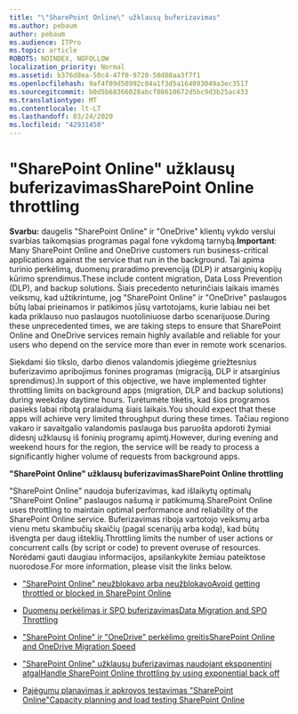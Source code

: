 ```yaml
---
title: "\"SharePoint Online\" užklausų buferizavimas"
ms.author: pebaum
author: pebaum
ms.audience: ITPro
ms.topic: article
ROBOTS: NOINDEX, NOFOLLOW
localization_priority: Normal
ms.assetid: b376d8ea-50c4-47f0-9720-50d80aa3f7f1
ms.openlocfilehash: 9af4f09d50992c04a1f3d5a164093049a3ec3517
ms.sourcegitcommit: b0d5b68366028abcf08610672d5bc9d3b25ac433
ms.translationtype: MT
ms.contentlocale: lt-LT
ms.lasthandoff: 03/24/2020
ms.locfileid: "42931450"
---
```

# <a name="sharepoint-online-throttling"></a><span data-ttu-id="5b002-102">"SharePoint Online" užklausų buferizavimas</span><span class="sxs-lookup"><span data-stu-id="5b002-102">SharePoint Online throttling</span></span>

<span data-ttu-id="5b002-103">**Svarbu:** daugelis "SharePoint Online" ir "OneDrive" klientų vykdo verslui svarbias taikomąsias programas pagal fone vykdomą tarnybą.</span><span class="sxs-lookup"><span data-stu-id="5b002-103">**Important**: Many SharePoint Online and OneDrive customers run business-critical applications against the service that run in the background.</span></span> <span data-ttu-id="5b002-104">Tai apima turinio perkėlimą, duomenų praradimo prevenciją (DLP) ir atsarginių kopijų kūrimo sprendimus.</span><span class="sxs-lookup"><span data-stu-id="5b002-104">These include content migration, Data Loss Prevention (DLP), and backup solutions.</span></span> <span data-ttu-id="5b002-105">Šiais precedento neturinčiais laikais imamės veiksmų, kad užtikrintume, jog "SharePoint Online" ir "OneDrive" paslaugos būtų labai prieinamos ir patikimos jūsų vartotojams, kurie labiau nei bet kada priklauso nuo paslaugos nuotoliniuose darbo scenarijuose.</span><span class="sxs-lookup"><span data-stu-id="5b002-105">During these unprecedented times, we are taking steps to ensure that SharePoint Online and OneDrive services remain highly available and reliable for your users who depend on the service more than ever in remote work scenarios.</span></span>

<span data-ttu-id="5b002-106">Siekdami šio tikslo, darbo dienos valandomis įdiegėme griežtesnius buferizavimo apribojimus fonines programas (migraciją, DLP ir atsarginius sprendimus).</span><span class="sxs-lookup"><span data-stu-id="5b002-106">In support of this objective, we have implemented tighter throttling limits on background apps (migration, DLP and backup solutions) during weekday daytime hours.</span></span> <span data-ttu-id="5b002-107">Turėtumėte tikėtis, kad šios programos pasieks labai ribotą pralaidumą šiais laikais.</span><span class="sxs-lookup"><span data-stu-id="5b002-107">You should expect that these apps will achieve very limited throughput during these times.</span></span> <span data-ttu-id="5b002-108">Tačiau regiono vakaro ir savaitgalio valandomis paslauga bus paruošta apdoroti žymiai didesnį užklausų iš foninių programų apimtį.</span><span class="sxs-lookup"><span data-stu-id="5b002-108">However, during evening and weekend hours for the region, the service will be ready to process a significantly higher volume of requests from background apps.</span></span>

<span data-ttu-id="5b002-109">**"SharePoint Online" užklausų buferizavimas**</span><span class="sxs-lookup"><span data-stu-id="5b002-109">**SharePoint Online throttling**</span></span>

<span data-ttu-id="5b002-110">"SharePoint Online" naudoja buferizavimas, kad išlaikytų optimalų "SharePoint Online" paslaugos našumą ir patikimumą.</span><span class="sxs-lookup"><span data-stu-id="5b002-110">SharePoint Online uses throttling to maintain optimal performance and reliability of the SharePoint Online service.</span></span> <span data-ttu-id="5b002-111">Buferizavimas riboja vartotojo veiksmų arba vienu metu skambučių skaičių (pagal scenarijų arba kodą), kad būtų išvengta per daug išteklių.</span><span class="sxs-lookup"><span data-stu-id="5b002-111">Throttling limits the number of user actions or concurrent calls (by script or code) to prevent overuse of resources.</span></span> <span data-ttu-id="5b002-112">Norėdami gauti daugiau informacijos, apsilankykite žemiau pateiktose nuorodose.</span><span class="sxs-lookup"><span data-stu-id="5b002-112">For more information, please visit the links below.</span></span>

- [<span data-ttu-id="5b002-113">"SharePoint Online" neužblokavo arba neužblokavo</span><span class="sxs-lookup"><span data-stu-id="5b002-113">Avoid getting throttled or blocked in SharePoint Online</span></span>](https://docs.microsoft.com/sharepoint/dev/general-development/how-to-avoid-getting-throttled-or-blocked-in-sharepoint-online)

- [<span data-ttu-id="5b002-114">Duomenų perkėlimas ir SPO buferizavimas</span><span class="sxs-lookup"><span data-stu-id="5b002-114">Data Migration and SPO Throttling </span></span>](https://blogs.technet.microsoft.com/sposupport/2017/08/12/data-migration-and-spo-service-throttling/)

- [<span data-ttu-id="5b002-115">"SharePoint Online" ir "OneDrive" perkėlimo greitis</span><span class="sxs-lookup"><span data-stu-id="5b002-115">SharePoint Online and OneDrive Migration Speed</span></span>](https://docs.microsoft.com/sharepointmigration/sharepoint-online-and-onedrive-migration-speed)

 - [<span data-ttu-id="5b002-116">"SharePoint Online" užklausų buferizavimas naudojant eksponentinį atgal</span><span class="sxs-lookup"><span data-stu-id="5b002-116">Handle SharePoint Online throttling by using exponential back off</span></span>](https://docs.microsoft.com/sharepoint/dev/solution-guidance/handle-sharepoint-online-throttling-by-using-exponential-back-off)

- [<span data-ttu-id="5b002-117">Pajėgumų planavimas ir apkrovos testavimas "SharePoint Online"</span><span class="sxs-lookup"><span data-stu-id="5b002-117">Capacity planning and load testing SharePoint Online</span></span>](https://docs.microsoft.com/office365/enterprise/capacity-planning-and-load-testing-sharepoint-online)

